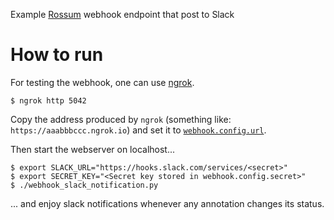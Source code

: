 Example [Rossum](https://rossum.ai/) webhook endpoint that post to Slack

# How to run
For testing the webhook, one can use [ngrok](https://ngrok.com/).

```shell
$ ngrok http 5042
```

Copy the address produced by `ngrok` (something like: `https://aaabbbccc.ngrok.io`)
and set it to [`webhook.config.url`](https://api.elis.rossum.ai/docs/#webhook).

Then start the webserver on localhost...
```shell
$ export SLACK_URL="https://hooks.slack.com/services/<secret>"
$ export SECRET_KEY="<Secret key stored in webhook.config.secret>"
$ ./webhook_slack_notification.py
```

... and enjoy slack notifications whenever any annotation changes its status.
